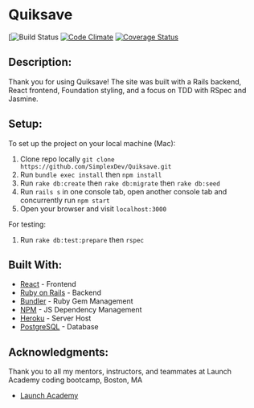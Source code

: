 # Quiksave

[![Build Status](https://codeship.com/projects/9d518a50-34eb-0136-444e-4ebfccf535e1/status?branch=master)
[![Code Climate](https://codeclimate.com/github/SimplexDev/PersonalCRM/badges/gpa.svg)](https://codeclimate.com/github/SimplexDev/PersonalCRM)
[![Coverage Status](https://coveralls.io/repos/github/SimplexDev/PersonalCRM/badge.svg?branch=master)](https://coveralls.io/github/SimplexDev/PersonalCRM?branch=master)


## Description:

Thank you for using Quiksave! The site was built with a Rails backend, React frontend, Foundation styling, and a focus on TDD with RSpec and Jasmine.

## Setup:

To set up the project on your local machine (Mac):
1. Clone repo locally ```git clone https://github.com/SimplexDev/Quiksave.git```
2. Run ```bundle exec install```
      then ```npm install```
3. Run ```rake db:create```
      then ```rake db:migrate```
            then ```rake db:seed```
4. Run ```rails s``` in one console tab,
      open another console tab and concurrently run  ```npm start```
5. Open your browser and visit ```localhost:3000```

For testing:
1. Run ```rake db:test:prepare``` then ```rspec```


## Built With:

* [React](https://reactjs.org/) - Frontend
* [Ruby on Rails](http://rubyonrails.org/) - Backend
* [Bundler](bundler.io/) - Ruby Gem Management
* [NPM](https://www.npmjs.com/) - JS Dependency Management
* [Heroku](https://www.heroku.com/) - Server Host
* [PostgreSQL](https://www.postgresql.org/) - Database

## Acknowledgments:

Thank you to all my mentors, instructors, and teammates at Launch Academy coding bootcamp, Boston, MA
* [Launch Academy](https://www.launchacademy.com)

